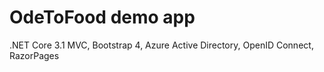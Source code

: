 # OdeToFood demo app
.NET Core 3.1 MVC,
Bootstrap 4,
Azure Active Directory,
OpenID Connect,
RazorPages
